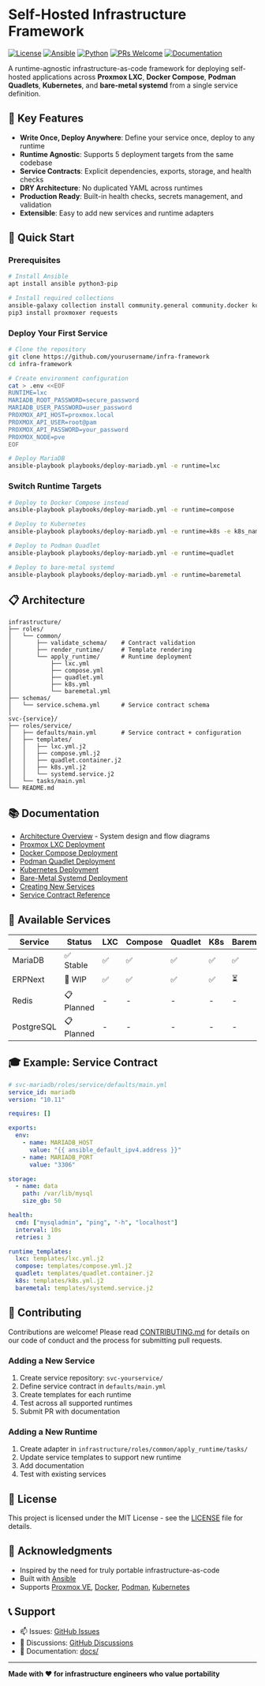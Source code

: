 # Self-Hosted Infrastructure Framework

[![License](https://img.shields.io/badge/license-MIT-blue.svg)](LICENSE)
[![Ansible](https://img.shields.io/badge/ansible-2.15%2B-red.svg)](https://www.ansible.com/)
[![Python](https://img.shields.io/badge/python-3.8%2B-blue.svg)](https://www.python.org/)
[![PRs Welcome](https://img.shields.io/badge/PRs-welcome-brightgreen.svg)](CONTRIBUTING.md)
[![Documentation](https://img.shields.io/badge/docs-passing-success.svg)](docs/)

A runtime-agnostic infrastructure-as-code framework for deploying self-hosted applications across **Proxmox LXC**, **Docker Compose**, **Podman Quadlets**, **Kubernetes**, and **bare-metal systemd** from a single service definition.

## 🎯 Key Features

- **Write Once, Deploy Anywhere**: Define your service once, deploy to any runtime
- **Runtime Agnostic**: Supports 5 deployment targets from the same codebase
- **Service Contracts**: Explicit dependencies, exports, storage, and health checks
- **DRY Architecture**: No duplicated YAML across runtimes
- **Production Ready**: Built-in health checks, secrets management, and validation
- **Extensible**: Easy to add new services and runtime adapters

## 🚀 Quick Start

### Prerequisites

```bash
# Install Ansible
apt install ansible python3-pip

# Install required collections
ansible-galaxy collection install community.general community.docker kubernetes.core
pip3 install proxmoxer requests
```

### Deploy Your First Service

```bash
# Clone the repository
git clone https://github.com/yourusername/infra-framework
cd infra-framework

# Create environment configuration
cat > .env <<EOF
RUNTIME=lxc
MARIADB_ROOT_PASSWORD=secure_password
MARIADB_USER_PASSWORD=user_password
PROXMOX_API_HOST=proxmox.local
PROXMOX_API_USER=root@pam
PROXMOX_API_PASSWORD=your_password
PROXMOX_NODE=pve
EOF

# Deploy MariaDB
ansible-playbook playbooks/deploy-mariadb.yml -e runtime=lxc
```

### Switch Runtime Targets

```bash
# Deploy to Docker Compose instead
ansible-playbook playbooks/deploy-mariadb.yml -e runtime=compose

# Deploy to Kubernetes
ansible-playbook playbooks/deploy-mariadb.yml -e runtime=k8s -e k8s_namespace=production

# Deploy to Podman Quadlet
ansible-playbook playbooks/deploy-mariadb.yml -e runtime=quadlet

# Deploy to bare-metal systemd
ansible-playbook playbooks/deploy-mariadb.yml -e runtime=baremetal
```

## 📋 Architecture

```
infrastructure/
├── roles/
│   └── common/
│       ├── validate_schema/    # Contract validation
│       ├── render_runtime/     # Template rendering
│       └── apply_runtime/      # Runtime deployment
│           ├── lxc.yml
│           ├── compose.yml
│           ├── quadlet.yml
│           ├── k8s.yml
│           └── baremetal.yml
├── schemas/
│   └── service.schema.yml      # Service contract schema
│
svc-{service}/
├── roles/service/
│   ├── defaults/main.yml       # Service contract + configuration
│   ├── templates/
│   │   ├── lxc.yml.j2
│   │   ├── compose.yml.j2
│   │   ├── quadlet.container.j2
│   │   ├── k8s.yml.j2
│   │   └── systemd.service.j2
│   └── tasks/main.yml
└── README.md
```

## 📚 Documentation

- [Architecture Overview](docs/architecture.md) - System design and flow diagrams
- [Proxmox LXC Deployment](docs/deployment-lxc.md)
- [Docker Compose Deployment](docs/deployment-compose.md)
- [Podman Quadlet Deployment](docs/deployment-quadlet.md)
- [Kubernetes Deployment](docs/deployment-k8s.md)
- [Bare-Metal Systemd Deployment](docs/deployment-baremetal.md)
- [Creating New Services](docs/creating-services.md)
- [Service Contract Reference](docs/service-contracts.md)

## 🔧 Available Services

| Service    | Status    | LXC | Compose | Quadlet | K8s | Baremetal |
| ---------- | --------- | --- | ------- | ------- | --- | --------- |
| MariaDB    | ✅ Stable  | ✅   | ✅       | ✅       | ✅   | ✅         |
| ERPNext    | 🚧 WIP     | ✅   | ✅       | ✅       | ✅   | ⏳         |
| Redis      | 📋 Planned | -   | -       | -       | -   | -         |
| PostgreSQL | 📋 Planned | -   | -       | -       | -   | -         |

## 🎓 Example: Service Contract

```yaml
# svc-mariadb/roles/service/defaults/main.yml
service_id: mariadb
version: "10.11"

requires: []

exports:
  env:
    - name: MARIADB_HOST
      value: "{{ ansible_default_ipv4.address }}"
    - name: MARIADB_PORT
      value: "3306"

storage:
  - name: data
    path: /var/lib/mysql
    size_gb: 50

health:
  cmd: ["mysqladmin", "ping", "-h", "localhost"]
  interval: 10s
  retries: 3

runtime_templates:
  lxc: templates/lxc.yml.j2
  compose: templates/compose.yml.j2
  quadlet: templates/quadlet.container.j2
  k8s: templates/k8s.yml.j2
  baremetal: templates/systemd.service.j2
```

## 🤝 Contributing

Contributions are welcome! Please read [CONTRIBUTING.md](CONTRIBUTING.md) for details on our code of conduct and the process for submitting pull requests.

### Adding a New Service

1. Create service repository: `svc-yourservice/`
2. Define service contract in `defaults/main.yml`
3. Create templates for each runtime
4. Test across all supported runtimes
5. Submit PR with documentation

### Adding a New Runtime

1. Create adapter in `infrastructure/roles/common/apply_runtime/tasks/`
2. Update service templates to support new runtime
3. Add documentation
4. Test with existing services

## 📄 License

This project is licensed under the MIT License - see the [LICENSE](LICENSE) file for details.

## 🙏 Acknowledgments

- Inspired by the need for truly portable infrastructure-as-code
- Built with [Ansible](https://www.ansible.com/)
- Supports [Proxmox VE](https://www.proxmox.com/), [Docker](https://www.docker.com/), [Podman](https://podman.io/), [Kubernetes](https://kubernetes.io/)

## 📞 Support

- 📫 Issues: [GitHub Issues](https://github.com/yourusername/infra-framework/issues)
- 💬 Discussions: [GitHub Discussions](https://github.com/yourusername/infra-framework/discussions)
- 📖 Documentation: [docs/](docs/)

---

**Made with ❤️ for infrastructure engineers who value portability**